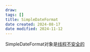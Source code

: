 ```yaml
---
draw:
tags: []
title: SimpleDateFormat
date created: 2024-08-17
date modified: 2024-11-12
---
```


SimpleDateFormat对象是[线程不安全的](线程不安全的.md)
